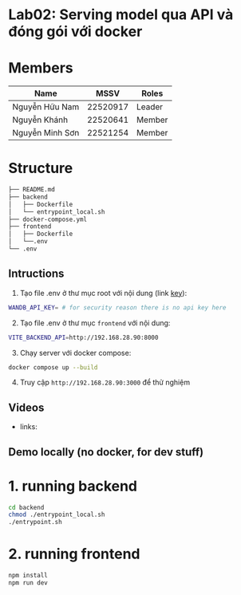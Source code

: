 # Lab02: Serving model qua API và đóng gói với docker

# Members
| Name                | MSSV      | Roles  |
|---------------------|-----------|--------|
| Nguyễn Hữu Nam      | 22520917  | Leader |
| Nguyễn Khánh        | 22520641  | Member |
| Nguyễn Minh Sơn        | 22521254  | Member |

# Structure
```bash
├── README.md
├── backend
│   ├── Dockerfile
│   └── entrypoint_local.sh
├── docker-compose.yml
├── frontend
│   ├── Dockerfile
│   └──.env
└── .env
```
## Intructions
1. Tạo file .env ở thư mục root với nội dung (link [key](https://drive.google.com/file/d/12J9SV2gm4PFg_6vuTpBw8j0bKCENeWzq/view?usp=sharing)):
```bash
WANDB_API_KEY= # for security reason there is no api key here
```
2. Tạo file .env ở thư mục `frontend` với nội dung:
```bash
VITE_BACKEND_API=http://192.168.28.90:8000
```
3. Chạy server với docker compose:
```bash
docker compose up --build
```
4. Truy cập `http://192.168.28.90:3000` để thử nghiệm

## Videos
- links: 

## Demo locally (no docker, for dev stuff)
# 1. running backend
```bash
cd backend
chmod ./entrypoint_local.sh
./entrypoint.sh
```

# 2. running frontend
```bash 
npm install
npm run dev
```